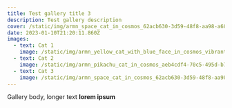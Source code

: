 ```yaml
---
title: Test gallery title 3
description: Test gallery description
cover: /static/img/armn_space_cat_in_cosmos_62acb630-3d59-48f8-aa98-a68923bd3b48.png
date: 2023-01-10T21:20:11.860Z
images:
  - text: Cat 1
    image: /static/img/armn_yellow_cat_with_blue_face_in_cosmos_vibrant_colors_2f3e8423-105c-4b6b-90e0-392e32baa984.png
  - text: Cat 2
    image: /static/img/armn_pikachu_cat_in_cosmos_aeb4cdf4-70c5-495d-b704-50f99f6cea09.png
  - text: Cat 3
    image: /static/img/armn_space_cat_in_cosmos_62acb630-3d59-48f8-aa98-a68923bd3b48.png
---
```


Gallery body, longer text **lorem ipsum**
